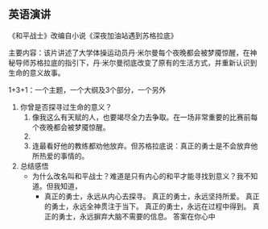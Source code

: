 ## 英语演讲

《和平战士》改编自小说《深夜加油站遇到苏格拉底》

主要内容：该片讲述了大学体操运动员丹·米尔曼每个夜晚都会被梦魇惊醒，在神秘导师苏格拉底的指引下，丹·米尔曼彻底改变了原有的生活方式，并重新认识到生命的意义故事。

1+3+1：一个主题，一个大纲及3个部分，一个另外

1. 你曾是否探寻过生命的意义？
	1. 像我这么有天赋的人，也要竭尽全力去争取。在一场非常重要的比赛前每个夜晚都会被梦魇惊醒。
	2. 
	3. 连最看好他的教练都劝他放弃。但苏格拉底说：真正的勇士是不会放弃他所热爱的事情的。
1. 总结感悟
	- 为什么改名叫和平战士？难道是只有内心的和平才能寻找到意义？我不知道。但我知道，
		- 真正的勇士，永远从内心去探寻。
			真正的勇士，永远坚持所爱。
			真正的勇士，永远全神贯注于当下。
			真正的勇士，永远在过程中得到。
			真正的勇士，永远摒弃大脑不需要的信息。
	答案在你心中